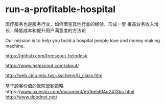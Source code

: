 # run-a-profitable-hospital
医疗服务也是服务行业，如何借鉴其他行业的经验，形成一套 推高业务收入增长，降低成本和提升用户满意度的方法论

Our mission is to help you build a hospital people love and money making machine.



https://github.com/freescout-helpdesk       

https://www.helpscout.com/about/      

http://web.cjcu.edu.tw/~sscheng/U_class.htm     


基于顾客价值的医院营销策略https://www.ixueshu.com/document/e51be56f4d2413bc.html
http://www.doodnet.net/
